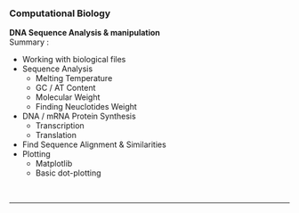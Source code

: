 ### Computational Biology 
**DNA Sequence Analysis & manipulation**
<br/>
Summary :
- Working with biological files
- Sequence Analysis
   - Melting Temperature
   - GC / AT Content
   - Molecular Weight
   - Finding Neuclotides Weight
- DNA / mRNA Protein Synthesis
   - Transcription
   - Translation
- Find Sequence Alignment & Similarities
- Plotting
   - Matplotlib
   - Basic dot-plotting
<br/>

---

